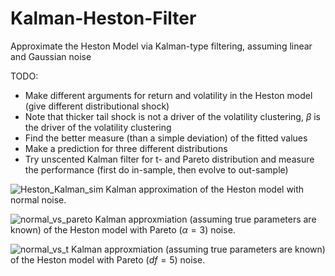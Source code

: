 # Kalman-Heston-Filter
Approximate the Heston Model via Kalman-type filtering, assuming linear and Gaussian noise 

TODO: 
* Make different arguments for return and volatility in the Heston model (give different distributional shock)
* Note that thicker tail shock is not a driver of the volatility clustering, $\beta$ is the driver of the volatility clustering
* Find the better measure (than a simple deviation) of the fitted values
* Make a prediction for three different distributions
* Try unscented Kalman filter for t- and Pareto distribution and measure the performance (first do in-sample, then evolve to out-sample)

![Heston_Kalman_sim](https://github.com/user-attachments/assets/ccbdd797-1ca3-4d81-b753-82852c9edbf8)
Kalman approximation of the Heston model with normal noise.

![normal_vs_pareto](https://github.com/user-attachments/assets/2fd24817-f592-4b1c-a938-b67a2e7ea999)
Kalman approxmiation (assuming true parameters are known) of the Heston model with Pareto ($\alpha = 3$) noise.

![normal_vs_t](https://github.com/user-attachments/assets/389beaaa-69a8-4fdd-88b5-4b2f9af5d215)
Kalman approxmiation (assuming true parameters are known) of the Heston model with Pareto ($df = 5$) noise.
